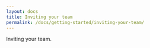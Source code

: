 ```yaml
---
layout: docs
title: Inviting your team
permalink: /docs/getting-started/inviting-your-team/
---
```


Inviting your team.